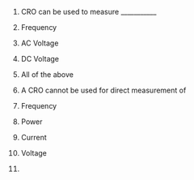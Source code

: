 1. CRO can be used to measure ___________
  1. Frequency
  2. AC Voltage
  3. DC Voltage
  4. All of the above

2. A CRO cannot be used for direct measurement of 
  1. Frequency
  2. Power
  3. Current
  4. Voltage

3.  
